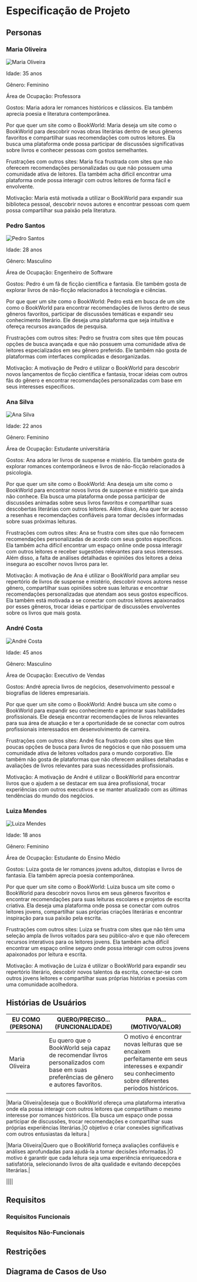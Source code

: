 # Especificação de Projeto

## Personas
### Maria Oliveira
![Maria Oliveira](https://github.com/RicardoSiqueira01/BookWorld/assets/106103247/82d675d6-2443-4b08-9feb-9f186488efc3)

Idade: 35 anos

Gênero: Feminino

Área de Ocupação: Professora

Gostos: Maria adora ler romances históricos e clássicos. Ela também aprecia poesia e literatura contemporânea.

Por que quer um site como o BookWorld: Maria deseja um site como o BookWorld para descobrir novas obras literárias dentro de seus gêneros favoritos e compartilhar suas recomendações com outros leitores. Ela busca uma plataforma onde possa participar de discussões significativas sobre livros e conhecer pessoas com gostos semelhantes.

Frustrações com outros sites: Maria fica frustrada com sites que não oferecem recomendações personalizadas ou que não possuem uma comunidade ativa de leitores. Ela também acha difícil encontrar uma plataforma onde possa interagir com outros leitores de forma fácil e envolvente.

Motivação: Maria está motivada a utilizar o BookWorld para expandir sua biblioteca pessoal, descobrir novos autores e encontrar pessoas com quem possa compartilhar sua paixão pela literatura.

### Pedro Santos
![Pedro Santos](https://github.com/RicardoSiqueira01/BookWorld/assets/106103247/43895c50-2aef-4ac7-bc80-8c2cd8a19460)

Idade: 28 anos

Gênero: Masculino

Área de Ocupação: Engenheiro de Software

Gostos: Pedro é um fã de ficção científica e fantasia. Ele também gosta de explorar livros de não-ficção relacionados à tecnologia e ciências.

Por que quer um site como o BookWorld: Pedro está em busca de um site como o BookWorld para encontrar recomendações de livros dentro de seus gêneros favoritos, participar de discussões temáticas e expandir seu conhecimento literário. Ele deseja uma plataforma que seja intuitiva e ofereça recursos avançados de pesquisa.

Frustrações com outros sites: Pedro se frustra com sites que têm poucas opções de busca avançada e que não possuem uma comunidade ativa de leitores especializados em seu gênero preferido. Ele também não gosta de plataformas com interfaces complicadas e desorganizadas.

Motivação: A motivação de Pedro é utilizar o BookWorld para descobrir novos lançamentos de ficção científica e fantasia, trocar ideias com outros fãs do gênero e encontrar recomendações personalizadas com base em seus interesses específicos.

### Ana Silva
![Ana Silva](https://github.com/RicardoSiqueira01/BookWorld/assets/106103247/2f1ae8e7-8b7d-4b57-a5b5-50e6d693085a)

Idade: 22 anos

Gênero: Feminino

Área de Ocupação: Estudante universitária

Gostos: Ana adora ler livros de suspense e mistério. Ela também gosta de explorar romances contemporâneos e livros de não-ficção relacionados à psicologia.

Por que quer um site como o BookWorld: Ana deseja um site como o BookWorld para encontrar novos livros de suspense e mistério que ainda não conhece. Ela busca uma plataforma onde possa participar de discussões animadas sobre seus livros favoritos e compartilhar suas descobertas literárias com outros leitores. Além disso, Ana quer ter acesso a resenhas e recomendações confiáveis para tomar decisões informadas sobre suas próximas leituras.

Frustrações com outros sites: Ana se frustra com sites que não fornecem recomendações personalizadas de acordo com seus gostos específicos. Ela também acha difícil encontrar um espaço online onde possa interagir com outros leitores e receber sugestões relevantes para seus interesses. Além disso, a falta de análises detalhadas e opiniões dos leitores a deixa insegura ao escolher novos livros para ler.

Motivação: A motivação de Ana é utilizar o BookWorld para ampliar seu repertório de livros de suspense e mistério, descobrir novos autores nesse gênero, compartilhar suas opiniões sobre suas leituras e encontrar recomendações personalizadas que atendam aos seus gostos específicos. Ela também está motivada a se conectar com outros leitores apaixonados por esses gêneros, trocar ideias e participar de discussões envolventes sobre os livros que mais gosta.

### André Costa
![André Costa](https://github.com/RicardoSiqueira01/BookWorld/assets/106103247/0bc50d24-e305-486b-b978-ca4b59ee584c)

Idade: 45 anos

Gênero: Masculino

Área de Ocupação: Executivo de Vendas

Gostos: André aprecia livros de negócios, desenvolvimento pessoal e biografias de líderes empresariais.

Por que quer um site como o BookWorld: André busca um site como o BookWorld para expandir seu conhecimento e aprimorar suas habilidades profissionais. Ele deseja encontrar recomendações de livros relevantes para sua área de atuação e ter a oportunidade de se conectar com outros profissionais interessados em desenvolvimento de carreira.

Frustrações com outros sites: André fica frustrado com sites que têm poucas opções de busca para livros de negócios e que não possuem uma comunidade ativa de leitores voltados para o mundo corporativo. Ele também não gosta de plataformas que não oferecem análises detalhadas e avaliações de livros relevantes para suas necessidades profissionais.

Motivação: A motivação de André é utilizar o BookWorld para encontrar livros que o ajudem a se destacar em sua área profissional, trocar experiências com outros executivos e se manter atualizado com as últimas tendências do mundo dos negócios.

### Luiza Mendes
![Luiza Mendes](https://github.com/RicardoSiqueira01/BookWorld/assets/106103247/997663e0-6c7a-48cd-91f4-92b22e409e4e)

Idade: 18 anos

Gênero: Feminino

Área de Ocupação: Estudante do Ensino Médio

Gostos: Luiza gosta de ler romances jovens adultos, distopias e livros de fantasia. Ela também aprecia poesia contemporânea.

Por que quer um site como o BookWorld: Luiza busca um site como o BookWorld para descobrir novos livros em seus gêneros favoritos e encontrar recomendações para suas leituras escolares e projetos de escrita criativa. Ela deseja uma plataforma onde possa se conectar com outros leitores jovens, compartilhar suas próprias criações literárias e encontrar inspiração para sua paixão pela escrita.

Frustrações com outros sites: Luiza se frustra com sites que não têm uma seleção ampla de livros voltados para seu público-alvo e que não oferecem recursos interativos para os leitores jovens. Ela também acha difícil encontrar um espaço online seguro onde possa interagir com outros jovens apaixonados por leitura e escrita.

Motivação: A motivação de Luiza é utilizar o BookWorld para expandir seu repertório literário, descobrir novos talentos da escrita, conectar-se com outros jovens leitores e compartilhar suas próprias histórias e poesias com uma comunidade acolhedora.

## Histórias de Usuários
|EU COMO (PERSONA)|QUERO/PRECISO...(FUNCIONALIDADE)|PARA...(MOTIVO/VALOR)|
| --- | --- | --- |
|Maria Oliveira|Eu quero que o BookWorld seja capaz de recomendar livros personalizados com base em suas preferências de gênero e autores favoritos. |O motivo é encontrar novas leituras que se encaixem perfeitamente em seus interesses e expandir seu conhecimento sobre diferentes períodos históricos.|

|Maria Oliveira|deseja que o BookWorld ofereça uma plataforma interativa onde ela possa interagir com outros leitores que compartilham o mesmo interesse por romances históricos. Ela busca um espaço onde possa participar de discussões, trocar recomendações e compartilhar suas próprias experiências literárias.|O objetivo é criar conexões significativas com outros entusiastas da leitura.|

|Maria Oliveira|Quero que o BookWorld forneça avaliações confiáveis e análises aprofundadas para ajudá-la a tomar decisões informadas.|O motivo é garantir que cada leitura seja uma experiência enriquecedora e satisfatória, selecionando livros de alta qualidade e evitando decepções literárias.|

||||

## Requisitos

### Requisitos Funcionais

### Requisitos Não-Funcionais

## Restrições

## Diagrama de Casos de Uso
